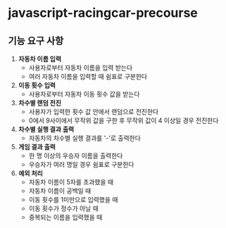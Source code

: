 # javascript-racingcar-precourse
## 기능 요구 사항
1. **자동차 이름 입력**
    - 사용자로부터 자동차 이름을 입력 받는다
    - 여러 자동차 이름을 입력할 때 쉼표로 구분한다
2. **이동 횟수 입력**
    - 사용자로부터 자동차 이동 횟수 값을 받는다
3. **차수별 랜덤 전진**
    - 사용자가 입력한 횟수 값 안에서 랜덤으로 전진한다
    - 0에서 9사이에서 무작위 값을 구한 후 무작위 값이 4 이상일 경우 전진한다
4. **차수별 실행 결과 출력**
    - 자동차의 차수별 실행 결과를 '-'로 출력한다
5. **게임 결과 출력**
    - 한 명 이상의 우승자 이름을 출력한다
    - 우승자가 여러 명일 경우 쉼표로 구분한다
6. **예외 처리**
    - 자동차 이름이 5자를 초과했을 때
    - 자동차 이름이 공백일 때
    - 이동 횟수를 1미만으로 입력했을 때
    - 이동 횟수가 정수가 아닐 때
    - 중복되는 이름을 입력했을 때